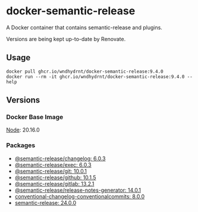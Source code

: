 # docker-semantic-release

A Docker container that contains semantic-release and plugins.

Versions are being kept up-to-date by Renovate.

## Usage

```shell
docker pull ghcr.io/wndhydrnt/docker-semantic-release:9.4.0
docker run --rm -it ghcr.io/wndhydrnt/docker-semantic-release:9.4.0 --help
```

## Versions

### Docker Base Image

[Node](https://hub.docker.com/_/node): 20.16.0

### Packages

- [@semantic-release/changelog: 6.0.3](https://www.npmjs.com/package/@semantic-release/changelog/v/6.0.3)
- [@semantic-release/exec: 6.0.3](https://www.npmjs.com/package/@semantic-release/exec/v/6.0.3)
- [@semantic-release/git: 10.0.1](https://www.npmjs.com/package/@semantic-release/git/v/10.0.1)
- [@semantic-release/github: 10.1.5](https://www.npmjs.com/package/@semantic-release/github/v/10.1.5)
- [@semantic-release/gitlab: 13.2.1](https://www.npmjs.com/package/@semantic-release/gitlab/v/13.2.1)
- [@semantic-release/release-notes-generator: 14.0.1](https://www.npmjs.com/package/@semantic-release/release-notes-generator/v/14.0.1)
- [conventional-changelog-conventionalcommits: 8.0.0](https://www.npmjs.com/package/conventional-changelog-conventionalcommits/v/8.0.0)
- [semantic-release: 24.0.0](https://www.npmjs.com/package/semantic-release/v/24.0.0)
